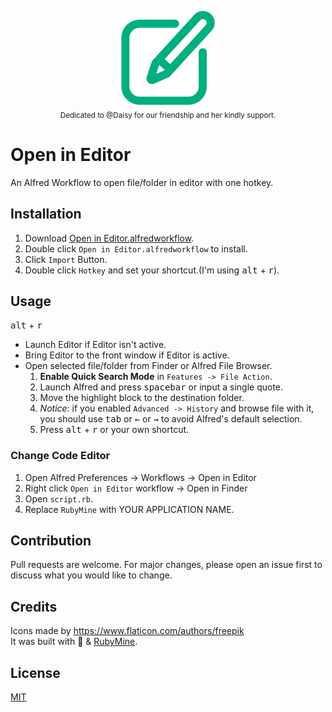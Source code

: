 <p align="center">
  <img src="icon.png" alt="Open in Editor Logo" height="150px"><br>
  <sub>Dedicated to @Daisy for our friendship and her kindly support.</sub>
</p>

# Open in Editor
An Alfred Workflow to open file/folder in editor with one hotkey.

## Installation
1. Download [Open in Editor.alfredworkflow](https://github.com/willbchang/alfred-open-in-editor/releases/latest).
2. Double click `Open in Editor.alfredworkflow` to install.
3. Click `Import` Button.
4. Double click `Hotkey` and set your shortcut.(I'm using <kbd>alt</kbd> + <kbd>r</kbd>).

## Usage
<kbd>alt</kbd> + <kbd>r</kbd>
- Launch Editor if Editor isn't active.
- Bring Editor to the front window if Editor is active.
- Open selected file/folder from Finder or Alfred File Browser.
  1. **Enable Quick Search Mode** in `Features -> File Action`.
  2. Launch Alfred and press <kbd>spacebar</kbd> or input a single quote.
  3. Move the highlight block to the destination folder.
  4. *Notice*: if you enabled `Advanced -> History` and browse file with it, you should use <kbd>tab</kbd> or <kbd>←</kbd> or <kbd>→</kbd> to avoid Alfred's default selection.
  5. Press <kbd>alt</kbd> + <kbd>r</kbd> or your own shortcut.
  

### Change Code Editor
1. Open Alfred Preferences -> Workflows  -> Open in Editor
2. Right click `Open in Editor` workflow -> Open in Finder
3. Open `script.rb`.
4. Replace `RubyMine` with YOUR APPLICATION NAME.

## Contribution
Pull requests are welcome. For major changes, please open an issue first to discuss what you would like to change.

## Credits
Icons made by https://www.flaticon.com/authors/freepik <br>
It was built with 💖 & [RubyMine](https://www.jetbrains.com/ruby/).

## License
[MIT](LICENSE)

